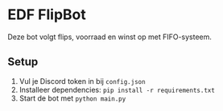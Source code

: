# EDF FlipBot

Deze bot volgt flips, voorraad en winst op met FIFO-systeem.

## Setup
1. Vul je Discord token in bij `config.json`
2. Installeer dependencies: `pip install -r requirements.txt`
3. Start de bot met `python main.py`
